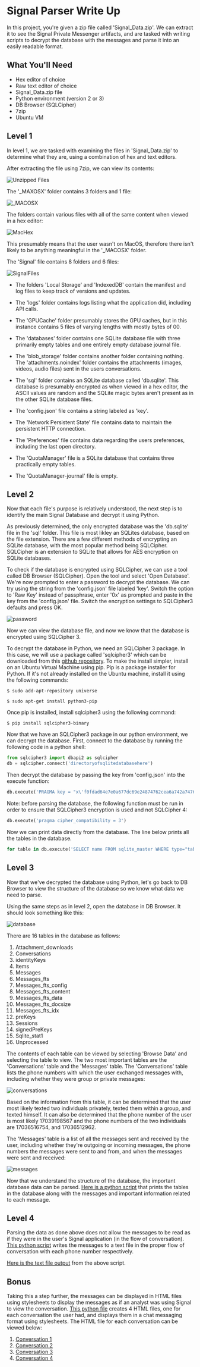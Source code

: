 # Signal Parser Write Up

In this project, you're given a zip file called 'Signal_Data.zip'. We can extract it to see the Signal Private Messenger artifacts, and are tasked with writing scripts to decrypt the database with the messages and parse it into an easily readable format.

## What You'll Need

+ Hex editor of choice
+ Raw text editor of choice
+ Signal_Data.zip file
+ Python environment (version 2 or 3)
+ DB Browser (SQLCipher)
+ 7zip
+ Ubuntu VM 

## Level 1

In level 1, we are tasked with examining the files in 'Signal_Data.zip' to determine what they are, using a combination of hex and text editors. 

After extracting the file using 7zip, we can view its contents: 

![Unzipped Files](images/unzip.PNG)

The '_MAXOSX' folder contains 3 folders and 1 file:

![_MACOSX](images/_MACOSX.png)

The folders contain various files with all of the same content when viewed in a hex editor:

![MacHex](images/MacHex.PNG)

This presumably means that the user wasn't on MacOS, therefore there isn't likely to be anything meaningful in the '_MACOSX' folder. 

The 'Signal' file contains 8 folders and 6 files: 

![SignalFiles](images/SignalFiles.PNG)

+ The folders 'Local Storage' and 'IndexedDB' contain the manifest and log files to keep track of versions and updates. 

+ The 'logs' folder contains logs listing what the application did, including API calls. 

+ The 'GPUCache' folder presumably stores the GPU caches, but in this instance contains 5 files of varying lengths with mostly bytes of 00. 

+ The 'databases' folder contains one SQLite database file with three primarily empty tables and one entirely empty database journal file. 

+ The 'blob_storage' folder contains another folder containing nothing.  The 'attachments.noindex' folder contains the attachments (images, videos, audio files) sent in the users conversations. 

+ The 'sql' folder contains an SQLite database called 'db.sqlite'. This database is presumably encrypted as when viewed in a hex editor, the ASCII values are random and the SQLite magic bytes aren't present as in the other SQLite database files. 

+ The 'config.json' file contains a string labeled as 'key'. 

+ The 'Network Persistent State' file contains data to maintain the persistent HTTP connection. 

+ The 'Preferences' file contains data regarding the users preferences, including the last open directory. 

+ The 'QuotaManager' file is a SQLite database that contains three practically empty tables. 

+ The 'QuotaManager-journal' file is empty.

## Level 2

Now that each file's purpose is relatively understood, the next step is to identify the main Signal Database and decrypt it using Python.

As previously determined, the only encrypted database was the 'db.sqlite' file in the 'sql' folder. This file is most likley an SQLites database, based on the file extension. There are a few different methods of encrypting an SQLite database, with the most popular method being SQLCipher. SQLCipher is an extension to SQLite that allows for AES encryption on SQLite databases. 

To check if the database is encrypted using SQLCipher, we can use a tool called DB Browser (SQLCipher). Open the tool and select 'Open Database'. We're now prompted to enter a password to decrypt the database. We can try using the string from the 'config.json' file labeled 'key'. Switch the option to 'Raw Key' instead of passphrase, enter '0x' as prompted and paste in the key from the 'config.json' file. Switch the encryption settings to SQLCipher3 defaults and press OK. 

![password](images/password.PNG)

Now we can view the database file, and now we know that the database is encrypted using SQLCipher 3. 

To decrypt the database in Python, we need an SQLCipher 3 package. In this case, we will use a package called 'sqlcipher3' which can be downloaded from this [github repository](https://github.com/coleifer/sqlcipher3). To make the install simpler, install on an Ubuntu Virtual Machine using pip. Pip is a package installer for Python. If it's not already installed on the Ubuntu machine, install it using the following commands:

`$ sudo add-apt-repository universe`

`$ sudo apt-get install python3-pip`

Once pip is installed, install sqlcipher3 using the following command:

`$ pip install sqlcipher3-binary`

Now that we have an SQLCipher3 package in our python environment, we can decrypt the database. First, connect to the database by running the 
following code in a python shell:

```python
from sqlcipher3 import dbapi2 as sqlcipher
db = sqlcipher.connect('directoryofsqlitedatabasehere')
```

Then decrypt the database by passing the key from 'config.json' into the execute function:

```python
db.execute('PRAGMA key = "x\'f0fdad64e7e0a677dc69e24874762cea6a742a74761e359ea01a6cd1f40f0bff\'"')
```

Note: before parsing the database, the following function must be run in order to ensure that SQLCipher3 encryption is used and not SQLCipher 4:

```python
db.execute('pragma cipher_compatibility = 3')
```

Now we can print data directly from the database. The line below prints all the tables in the database.

```python
for table in db.execute('SELECT name FROM sqlite_master WHERE type="table" ORDER BY name ASC;').fetchall():
```

## Level 3

Now that we've decrypted the database using Python, let's go back to DB Browser to view the structure of the database so we know what data we need to parse. 

Using the same steps as in level 2, open the database in DB Browser. It should look something like this:

![database](images/database.PNG)

There are 16 tables in the database as follows:

1. Attachment_downloads
2. Conversations
3. identityKeys
4. Items
5. Messages
6. Messages_fts
7. Messages_fts_config
8. Messages_fts_content
9. Messages_fts_data
10. Messages_fts_docsize
11. Messages_fts_idx
12. preKeys
13. Sessions
14. signedPreKeys
15. Sqlite_stat1
16. Unprocessed

The contents of each table can be viewed by selecting 'Browse Data' and selecting the table to view. The two most important tables are the 'Conversations' table and the 'Messages' table. The 'Conversations' table lists the phone numbers with which the user exchanged messages with, including whether they were group or private messages: 

![conversations](images/conversations.PNG)

Based on the information from this table, it can be determined that the user most likely texted two individuals privately, texted them within a group, and texted himself. It can also be determined that the phone number of the user is most likely 17039198567 and the phone numbers of the two individuals are 17036516754, and 17036512962. 

The 'Messages' table is a list of all the messages sent and received by the user, including whether they're outgoing or incoming messages, the phone numbers the messages were sent to and from, and when the messages were sent and received: 

![messages](images/messages.PNG)

Now that we understand the structure of the database, the important database data can be parsed. [Here is a python script](reports/parse-messages-Level%203.py) that prints the tables in the database along with the messages and important information related to each message.

## Level 4

Parsing the data as done above does not allow the messages to be read as if they were in the user's Signal application (in the flow of conversation). [This python script](reports/present-messages-Level%204.py) writes the messages to a text file in the proper flow of conversation with each phone number respectively. 


[Here is the text file output](reports/messages-Level%204.txt) from the above script.

## Bonus

Taking this a step further, the messages can be displayed in HTML files using stylesheets to display the messages as if an analyst was using Signal to view the conversation. [This python file](reports/HTML%20Message%20Files/htmlfiles.py) creates 4 HTML files, one for each conversation the user had, and displays them in a chat messaging format using stylesheets. The HTML file for each conversation can be viewed below:

1. [Conversation 1](reports/HTML%20Message%20Files/convo1.html)
2. [Conversation 2](reports/HTML%20Message%20Files/convo2.html)
3. [Conversation 3](reports/HTML%20Message%20Files/convo3.html)
4. [Conversation 4](reports/HTML%20Message%20Files/convo4.html)






